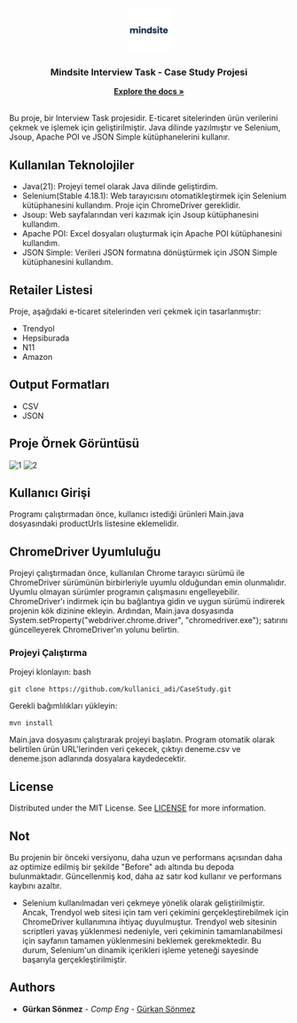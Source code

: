 <br/>
<p align="center">
  <a href="https://github.com/Snmzgrkn/CaseStudy">
    <img src="images/mindsite.png" alt="Logo" width="80" height="80">
  </a>

  <h3 align="center">Mindsite Interview Task - Case Study Projesi
</h3>

  <p align="center">
    <a href="https://github.com/Snmzgrkn/CaseStudy"><strong>Explore the docs »</strong></a>
    <br/>
    <br/>
  </p>
</p>


Bu proje,  bir Interview Task projesidir. E-ticaret sitelerinden ürün verilerini çekmek ve işlemek için geliştirilmiştir. Java dilinde yazılmıştır ve Selenium, Jsoup, Apache POI ve JSON Simple kütüphanelerini kullanır.

## Kullanılan Teknolojiler

* Java(21): Projeyi temel olarak Java dilinde geliştirdim.
* Selenium(Stable 4.18.1): Web tarayıcısını otomatikleştirmek için Selenium kütüphanesini kullandım. Proje için ChromeDriver gereklidir.
* Jsoup: Web sayfalarından veri kazımak için Jsoup kütüphanesini kullandım.
* Apache POI: Excel dosyaları oluşturmak için Apache POI kütüphanesini kullandım.
* JSON Simple: Verileri JSON formatına dönüştürmek için JSON Simple kütüphanesini kullandım.

## Retailer Listesi
Proje, aşağıdaki e-ticaret sitelerinden veri çekmek için tasarlanmıştır:

* Trendyol
* Hepsiburada
* N11
* Amazon

## Output Formatları
* CSV
* JSON
  
## Proje Örnek Görüntüsü
![1](https://github.com/Snmzgrkn/CaseStudy/assets/56911478/4718aff9-ff8e-46f9-a23d-c99c3e8f3c91)
![2](https://github.com/Snmzgrkn/CaseStudy/assets/56911478/f91cc855-354c-4b00-85d9-d0f405b64a88)

## Kullanıcı Girişi
Programı çalıştırmadan önce, kullanıcı istediği ürünleri Main.java dosyasındaki productUrls listesine eklemelidir.

## ChromeDriver Uyumluluğu
Projeyi çalıştırmadan önce, kullanılan Chrome tarayıcı sürümü ile ChromeDriver sürümünün birbirleriyle uyumlu olduğundan emin olunmalıdır. Uyumlu olmayan sürümler programın çalışmasını engelleyebilir. ChromeDriver'ı indirmek için bu bağlantıya gidin ve uygun sürümü indirerek projenin kök dizinine ekleyin. Ardından, Main.java dosyasında System.setProperty("webdriver.chrome.driver", "chromedriver.exe"); satırını güncelleyerek ChromeDriver'ın yolunu belirtin.

### Projeyi Çalıştırma

Projeyi klonlayın:
bash
```
git clone https://github.com/kullanici_adi/CaseStudy.git
```
Gerekli bağımlılıkları yükleyin:
```
mvn install
```
Main.java dosyasını çalıştırarak projeyi başlatın. Program otomatik olarak belirtilen ürün URL'lerinden veri çekecek, çıktıyı deneme.csv ve deneme.json adlarında dosyalara kaydedecektir.

## License

Distributed under the MIT License. See [LICENSE](https://github.com/Snmzgrkn/CaseStudy/blob/main/LICENSE.md) for more information.

## Not
Bu projenin bir önceki versiyonu, daha uzun ve performans açısından daha az optimize edilmiş bir şekilde "Before" adı altında bu depoda bulunmaktadır. Güncellenmiş kod, daha az satır kod kullanır ve performans kaybını azaltır.
* Selenium kullanılmadan veri çekmeye yönelik olarak geliştirilmiştir. Ancak, Trendyol web sitesi için tam veri çekimini gerçekleştirebilmek için ChromeDriver kullanımına ihtiyaç duyulmuştur. Trendyol web sitesinin scriptleri yavaş yüklenmesi nedeniyle, veri çekiminin tamamlanabilmesi için sayfanın tamamen yüklenmesini beklemek gerekmektedir. Bu durum, Selenium'un dinamik içerikleri işleme yeteneği sayesinde başarıyla gerçekleştirilmiştir.

## Authors

* **Gürkan Sönmez** - *Comp Eng* - [Gürkan Sönmez](https://github.com/Snmzgrkn/)



